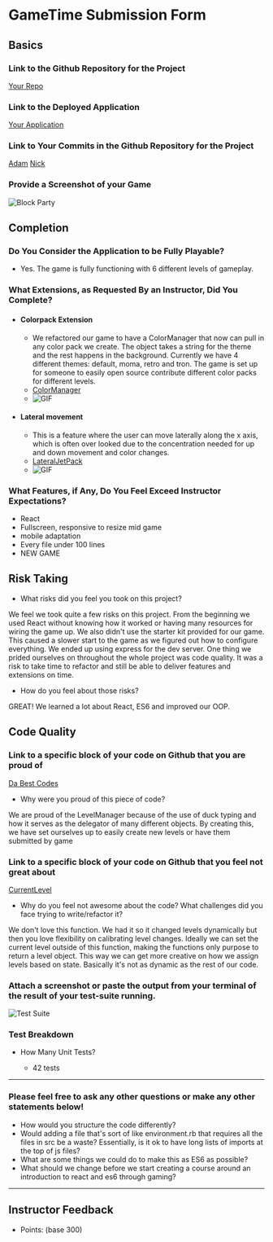 # GameTime Submission Form

## Basics

### Link to the Github Repository for the Project
[Your Repo](https://github.com/adamhundley/block_party)

### Link to the Deployed Application
[Your Application](http://adamhundley.github.io/block_party/)

### Link to Your Commits in the Github Repository for the Project
[Adam](https://github.com/adamhundley/block_party/commits?author=adamhundley) [Nick](https://github.com/adamhundley/block_party/commits?author=weilandia)

### Provide a Screenshot of your Game
![Block Party](http://i.imgur.com/mfoNqhx.png)

## Completion

### Do You Consider the Application to be Fully Playable?

 - Yes. The game is fully functioning with 6 different levels of gameplay.

### What Extensions, as Requested By an Instructor, Did You Complete?

- #### Colorpack Extension
  - We refactored our game to have a ColorManager that now can pull in any color pack we create. The object takes a string for the theme and the rest happens in the background. Currently we have 4 different themes: default, moma, retro and tron. The game is set up for someone to easily open source contribute different color packs for different levels.
  - [ColorManager](https://github.com/adamhundley/block_party/blob/master/src/ColorManager.js)
  - ![GIF](http://g.recordit.co/K3ovgQifhm.gif)

- #### Lateral movement
  - This is a feature where the user can move laterally along the x axis, which is often over looked due to the concentration needed for up and down movement and color changes.
  - [LateralJetPack](https://github.com/adamhundley/block_party/blob/master/src/Motion.js#L51)
  - ![GIF](http://g.recordit.co/iNEwwmjdLE.gif)

### What Features, if Any, Do You Feel Exceed Instructor Expectations?

 - React
 - Fullscreen, responsive to resize mid game
 - mobile adaptation
 - Every file under 100 lines
 - NEW GAME

## Risk Taking

- What risks did you feel you took on this project?

We feel we took quite a few risks on this project. From the beginning we used React without knowing how it worked or having many resources for wiring the game up. We also didn't use the starter kit provided for our game. This caused a slower start to the game as we figured out how to configure everything. We ended up using express for the dev server. One thing we prided ourselves on throughout the whole project was code quality. It was a risk to take time to refactor and still be able to deliver features and extensions on time.

- How do you feel about those risks?

GREAT! We learned a lot about React, ES6 and improved our OOP.

## Code Quality

### Link to a specific block of your code on Github that you are proud of

[Da Best Codes](https://github.com/adamhundley/block_party/blob/master/src/LevelManager.js)
- Why were you proud of this piece of code?

We are proud of the LevelManager because of the use of duck typing and how it serves as the delegator of many different objects. By creating this, we have set ourselves up to easily create new levels or have them submitted by game

### Link to a specific block of your code on Github that you feel not great about

[CurrentLevel](https://github.com/adamhundley/block_party/blob/master/src/LevelManager.js#L47)
- Why do you feel not awesome about the code? What challenges did you face trying to write/refactor it?

We don't love this function. We had it so it changed levels dynamically but then you love flexibility on calibrating level changes. Ideally we can set the current level outside of this function, making the functions only purpose to return a level object. This way we can get more creative on how we assign levels based on state. Basically it's not as dynamic as the rest of our code.


### Attach a screenshot or paste the output from your terminal of the result of your test-suite running.

![Test Suite](http://i.imgur.com/Yh6ezrX.png)

### Test Breakdown
- How Many Unit Tests?

  - 42 tests
-----

### Please feel free to ask any other questions or make any other statements below!

- How would you structure the code differently?
- Would adding a file that's sort of like environment.rb that requires all the files in src be a waste?  Essentially, is it ok to have long lists of imports at the top of js files?
- What are some things we could do to make this as ES6 as possible?
- What should we change before we start creating a course around an introduction to react and es6 through gaming?

-----

## Instructor Feedback

- Points: (base 300)
